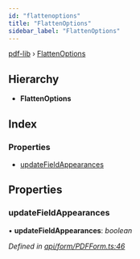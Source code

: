 ```yaml
---
id: "flattenoptions"
title: "FlattenOptions"
sidebar_label: "FlattenOptions"
---
```


[pdf-lib](../index.md) › [FlattenOptions](flattenoptions.md)

## Hierarchy

* **FlattenOptions**

## Index

### Properties

* [updateFieldAppearances](flattenoptions.md#updatefieldappearances)

## Properties

###  updateFieldAppearances

• **updateFieldAppearances**: *boolean*

*Defined in [api/form/PDFForm.ts:46](https://github.com/Hopding/pdf-lib/blob/c957768/src/api/form/PDFForm.ts#L46)*
